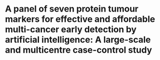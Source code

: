 # A panel of seven protein tumour markers for effective and affordable multi-cancer early detection by artificial intelligence: A large-scale and multicentre case-control study
